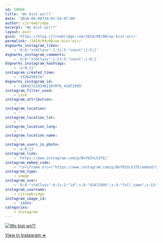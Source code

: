 ```yaml
---
id: 10868
title: 'Wo bist wir!?'
date: '2018-09-08T19:02:54-07:00'
author: cjtrowbridge
excerpt: 'Wo bist wir!?'
layout: post
guid: 'https://blog.cjtrowbridge.com/2018/09/08/wo-bist-wir/'
permalink: /2018/09/08/wo-bist-wir/
dsgnwrks_instagram_likes:
    - 'O:8:"stdClass":1:{s:5:"count";i:5;}'
dsgnwrks_instagram_comments:
    - 'O:8:"stdClass":1:{s:5:"count";i:0;}'
dsgnwrks_instagram_hashtags:
    - 'a:0:{}'
instagram_created_time:
    - '1536458574'
dsgnwrks_instagram_id:
    - '1864272103462107076_41872995'
instagram_filter_used:
    - Lark
instagram_attribution:
    - ''
instagram_location:
    - ''
instagram_location_lat:
    - ''
instagram_location_long:
    - ''
instagram_location_name:
    - ''
instagram_users_in_photo:
    - 'a:0:{}'
instagram_link:
    - 'https://www.instagram.com/p/BnfOZnLh3fE/'
instagram_embed_code:
    - "\n<iframe src=\"https://www.instagram.com/p/BnfOZnLh3fE/embed/\" width=\"612\" height=\"710\" frameborder=\"0\" scrolling=\"no\" allowtransparency=\"true\" class=\"insta-image-embed\"></iframe>\n"
instagram_type:
    - image
instagram_user:
    - 'O:8:"stdClass":4:{s:2:"id";s:8:"41872995";s:9:"full_name";s:13:"CJ Trowbridge";s:15:"profile_picture";s:141:"https://scontent.cdninstagram.com/vp/2a0bf6ee9c80fb714d5a904ec5a3e35b/5C2F601C/t51.2885-19/s150x150/13724650_1188772791164794_142557231_a.jpg";s:8:"username";s:12:"cjtrowbridge";}'
instagram_username:
    - cjtrowbridge
instagram_image_id:
    - '10869'
categories:
    - Instagram
---
```


[![Wo bist wir!?](https://blog.cjtrowbridge.com/wp-content/uploads/2018/09/1536458574-1-1.jpg)](https://www.instagram.com/p/BnfOZnLh3fE/)

[View in Instagram ⇒](https://www.instagram.com/p/BnfOZnLh3fE/)